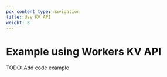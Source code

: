 ```yaml
---
pcx_content_type: navigation
title: Use KV API
weight: 8
---
```


# Example using Workers KV API

TODO: Add code example
